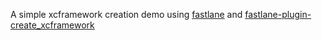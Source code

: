 A simple xcframework creation demo using [fastlane](https://fastlane.tools) and [fastlane-plugin-create_xcframework](https://github.com/bielikb/fastlane-plugin-create_xcframework)
